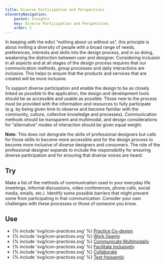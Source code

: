 ```yaml
---
title: Diverse Participation and Perspectives
eleventyNavigation:
    parent: Insights
    key: Diverse Participation and Perspectives
    order: 1
---
```


In keeping with the edict “nothing about us without us”, this principle is about inviting a diversity of people with a
broad range of needs, preferences, interests and skills into the design process, and in so doing, weakening the
distinction between user and designer. Considering inclusion in all aspects and at all stages of the design process
requires that our communication methods, group processes and daily interactions are inclusive. This helps to ensure that
the products and services that are created will be more inclusive.

To support diverse participation and enable the design to be as closely linked as possible to the application, the
design and development tools should be as accessible and usable as possible. Those new to the process must be provided
with the information and resources to fully participate (e.g. by being given time to observe and become familiar with
the community, culture, collective knowledge and processes). Communication methods should be transparent and multimodal,
and design considerations for “alternative” modes of interaction should be given equal weight.

**Note:** This does not denigrate the skills of professional designers but calls for those skills to become more
accessible and for the design process to become more inclusive of diverse designers and consumers. The role of the
professional designer expands to include the responsibility for ensuring diverse participation and for ensuring that
diverse voices are heard.

## Try

Make a list of the methods of communication used in your everyday life (meetings, informal discussions, video
conferences, phone calls, social media, emails, etc.). Identify some possible barriers that might prevent some from
participating in that communication. Consider your own challenges with these processes or those of someone you know.

## Use

* {% include 'svg/icon-practices.svg' %} [Practice Co-design](/practices/PracticeCoDesign.html)
* {% include 'svg/icon-practices.svg' %} [Work Openly](/practices/WorkOpenly.html)
* {% include 'svg/icon-practices.svg' %} [Communicate Multimodally](/practices/CommunicateMultimodally.html)
* {% include 'svg/icon-practices.svg' %} [Facilitate Inclusively](/practices/FacilitateInclusively.html)
* {% include 'svg/icon-practices.svg' %} [Collaborate](/practices/Collaborate.html)
* {% include 'svg/icon-practices.svg' %} [Test frequently](/practices/TestFrequently.html)
